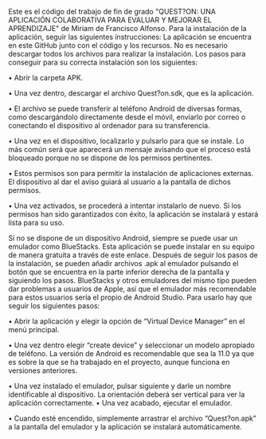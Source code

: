 Este es el código del trabajo de fin de grado "QUEST?ON: UNA APLICACIÓN COLABORATIVA PARA EVALUAR Y MEJORAR EL APRENDIZAJE" de Miriam de Francisco Alfonso. Para la instalación de la aplicación, seguir las siguientes instrucciones:
La aplicación se encuentra en este GitHub junto con el código y los recursos. No es necesario descargar todos los archivos para realizar la instalación. Los pasos para conseguir para su correcta instalación son los siguientes:

•	Abrir la carpeta APK.

•	Una vez dentro, descargar el archivo Quest?on.sdk, que es la aplicación. 

•	El archivo se puede transferir al teléfono Android de diversas formas, como descargándolo directamente desde el móvil, enviarlo por correo o conectando el dispositivo al ordenador para su transferencia.

•	Una vez en el dispositivo, localizarlo y pulsarlo para que se instale. Lo más común será que aparecerá un mensaje avisando que el proceso está bloqueado porque no se dispone de los permisos pertinentes.

•	Estos permisos son para permitir la instalación de aplicaciones externas. El dispositivo al dar el aviso guiará al usuario a la pantalla de dichos permisos.

•	Una vez activados, se procederá a intentar instalarlo de nuevo. Si los permisos han sido garantizados con éxito, la aplicación se instalará y estará lista para su uso.

Si no se dispone de un dispositivo Android, siempre se puede usar un emulador como BlueStacks. Esta aplicación se puede instalar en su equipo de manera gratuita a través de este enlace. Después de seguir los pasos de la instalación, se pueden añadir archivos .apk al emulador pulsando el botón que se encuentra en la parte inferior derecha de la pantalla y siguiendo los pasos.
BlueStacks y otros emuladores del mismo tipo pueden dar problemas a usuarios de Apple, así que el emulador más recomendable para estos usuarios sería el propio de Android Studio. Para usarlo hay que seguir los siguientes pasos:

•	Abrir la aplicación y elegir la opción de “Virtual Device Manager” en el menú principal.

•	Una vez dentro elegir “create device” y seleccionar un modelo apropiado de teléfono. La versión de Android es recomendable que sea la 11.0 ya que es sobre la que se ha trabajado en el proyecto, aunque funciona en versiones anteriores.

•	Una vez instalado el emulador, pulsar siguiente y darle un nombre identificable al dispositivo. La orientación deberá ser vertical para ver la aplicación correctamente.
•	Una vez acabado, ejecutar el emulador. 

•	Cuando esté encendido, simplemente arrastrar el archivo “Quest?on.apk” a la pantalla del emulador y la aplicación se instalará automáticamente.
